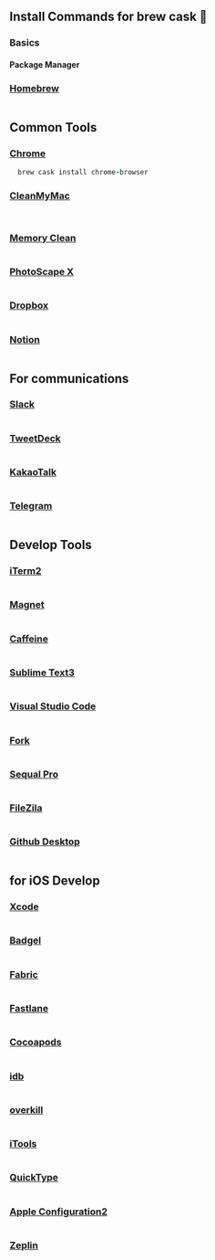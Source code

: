 ## Install Commands for brew cask :rocket:



### Basics

#### Package Manager 
 ### [Homebrew](https://brew.sh/index_ko)
 ``` ruby
 ```

## Common Tools 

  ### [Chrome](https://www.google.com/intl/ko/chrome/) <br>
  ```ruby
    brew cask install chrome-browser
  ```
 ### [CleanMyMac](https://macpaw.com/cleanmymac) 
  ```ruby
    
  ```
### [Memory Clean](https://fiplab.com/apps/memory-clean-3-for-mac)
```
```
### [PhotoScape X](https://itunes.apple.com/app/id929507092)
```
```
### [Dropbox](https://www.dropbox.com/install)
```
```
### [Notion](https://www.notion.so/desktop)
```
```


## For communications

### [Slack](https://itunes.apple.com/app/slack/id803453959?ls=1&mt=12)
```
```
### [TweetDeck](https://itunes.apple.com/kr/app/tweetdeck-by-twitter/id485812721?mt=12)
```
```
### [KakaoTalk](https://itunes.apple.com/kr/app/%EC%B9%B4%EC%B9%B4%EC%98%A4%ED%86%A1/id869223134?mt=12)
```
```
### [Telegram](https://itunes.apple.com/kr/app/telegram/id747648890?mt=12)
```
```

## Develop Tools 

### [iTerm2](https://www.iterm2.com/) 
```
```
### [Magnet](https://itunes.apple.com/kr/app/magnet-%EB%A7%88%EA%B7%B8%EB%84%B7/id441258766?mt=12) 
```
```
### [Caffeine](https://caffeine.ko.softonic.com/mac)
```
```
### [Sublime Text3](https://www.sublimetext.com/3)
```
```
### [Visual Studio Code](https://code.visualstudio.com/)
```
```
### [Fork](https://git-fork.com/)
```
```
### [Sequal Pro](https://www.sequelpro.com/)
```
```
### [FileZila](https://filezilla-project.org/download.php)
```
```
### [Github Desktop](https://desktop.github.com/)
```
```

## for iOS Develop

### [Xcode](https://github.com/xcpretty/xcode-install)
```
```
### [Badgel](https://github.com/yagiz/Bagel)
```
```
### [Fabric](https://get.fabric.io/)
```
```
### [Fastlane](https://fastlane.tools/)
```
```
### [Cocoapods](https://cocoapods.org/)
```
```
### [idb](https://github.com/facebook/idb)
```
```
### [overkill](https://github.com/KrauseFx/overkill-for-mac)
```
```
### [iTools](https://www.itools4.com/)
```
```
### [QuickType](https://itunes.apple.com/us/app/paste-json-as-code-quicktype/id1330801220?mt=12)
```
```
### [Apple Configuration2](https://itunes.apple.com/kr/app/apple-configurator-2/id1037126344?mt=12)
```
```
### [Zeplin](https://zeplin.io/)
```
```
